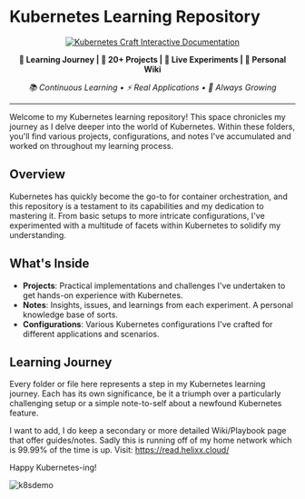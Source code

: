 # Kubernetes Learning Repository

<div align="center">

[![Kubernetes Craft Interactive Documentation](https://img.shields.io/badge/☸️_INTERACTIVE-DOCUMENTATION-326ce5?style=for-the-badge&labelColor=1a1a2e&color=4285f4&logoColor=white)](https://sohaib1khan.github.io/kubernetes_craft/)

**🎯 Learning Journey | 🚀 20+ Projects | 🔬 Live Experiments | 📖 Personal Wiki**

*📚 Continuous Learning • ⚡ Real Applications • 🔄 Always Growing*

---

</div>

Welcome to my Kubernetes learning repository! This space chronicles my journey as I delve deeper into the world of Kubernetes. Within these folders, you'll find various projects, configurations, and notes I've accumulated and worked on throughout my learning process.

## Overview

Kubernetes has quickly become the go-to for container orchestration, and this repository is a testament to its capabilities and my dedication to mastering it. From basic setups to more intricate configurations, I've experimented with a multitude of facets within Kubernetes to solidify my understanding.

## What's Inside

- **Projects**: Practical implementations and challenges I've undertaken to get hands-on experience with Kubernetes.
- **Notes**: Insights, issues, and learnings from each experiment. A personal knowledge base of sorts.
- **Configurations**: Various Kubernetes configurations I've crafted for different applications and scenarios.

## Learning Journey

Every folder or file here represents a step in my Kubernetes learning journey. Each has its own significance, be it a triumph over a particularly challenging setup or a simple note-to-self about a newfound Kubernetes feature.

I want to add, I do keep a secondary or more detailed Wiki/Playbook page that offer guides/notes. Sadly this is running off of my home network which is 99.99% of the time is up. 
Visit: https://read.helixx.cloud/


Happy Kubernetes-ing!

![k8sdemo](https://github.com/sohaib1khan/kubernetes_craft/blob/main/img/Argo_TestFlow.gif)
